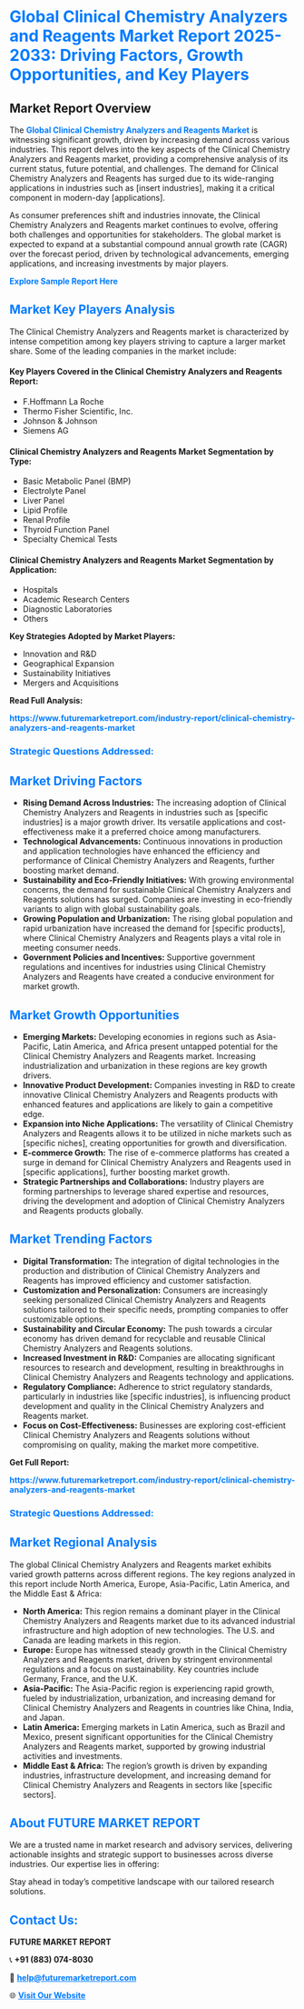 <h1 style="color: #007BFF;">Global Clinical Chemistry Analyzers and Reagents Market Report 2025-2033: Driving Factors, Growth Opportunities, and Key Players</h1>

<section id="overview">
<h2>Market Report Overview</h2>
<p>The <a href="https://www.futuremarketreport.com/industry-report/clinical-chemistry-analyzers-and-reagents-market" style="color: #007BFF; text-decoration: none;"><strong>Global Clinical Chemistry Analyzers and Reagents Market</strong></a> is witnessing significant growth, driven by increasing demand across various industries. This report delves into the key aspects of the Clinical Chemistry Analyzers and Reagents market, providing a comprehensive analysis of its current status, future potential, and challenges. The demand for Clinical Chemistry Analyzers and Reagents has surged due to its wide-ranging applications in industries such as [insert industries], making it a critical component in modern-day [applications].</p>
<p>As consumer preferences shift and industries innovate, the Clinical Chemistry Analyzers and Reagents market continues to evolve, offering both challenges and opportunities for stakeholders. The global market is expected to expand at a substantial compound annual growth rate (CAGR) over the forecast period, driven by technological advancements, emerging applications, and increasing investments by major players.</p>
</section>

<section id="overview">
<p><a href="https://www.futuremarketreport.com/request-sample/reportId=62634" style="color: #007BFF; text-decoration: none;"><strong>Explore Sample Report Here</strong></a></p>
</section>

<section id="key-players">
<h2 style="color: #007BFF;">Market Key Players Analysis</h2>
<p>The Clinical Chemistry Analyzers and Reagents market is characterized by intense competition among key players striving to capture a larger market share. Some of the leading companies in the market include:</p>
<h4>Key Players Covered in the Clinical Chemistry Analyzers and Reagents Report:</h4>
<ul><li>F.Hoffmann La Roche</li><li>Thermo Fisher Scientific, Inc.</li><li>Johnson &amp; Johnson</li><li>Siemens AG</li></ul>
<h4>Clinical Chemistry Analyzers and Reagents Market Segmentation by Type:</h4>
<ul><li>Basic Metabolic Panel (BMP)</li><li>Electrolyte Panel</li><li>Liver Panel</li><li>Lipid Profile</li><li>Renal Profile</li><li>Thyroid Function Panel</li><li>Specialty Chemical Tests</li></ul>

<h4>Clinical Chemistry Analyzers and Reagents Market Segmentation by Application:</h4>
<ul><li>Hospitals</li><li>Academic Research Centers</li><li>Diagnostic Laboratories</li><li>Others</li></ul>
<p><strong>Key Strategies Adopted by Market Players:</strong></p>
<ul>
<li>Innovation and R&D</li>
<li>Geographical Expansion</li>
<li>Sustainability Initiatives</li>
<li>Mergers and Acquisitions</li>
</ul>
</section>

<section>
<p><strong>Read Full Analysis: </strong></p><a href="https://www.futuremarketreport.com/industry-report/clinical-chemistry-analyzers-and-reagents-market" style="color: #007BFF; text-decoration: none;"><strong>https://www.futuremarketreport.com/industry-report/clinical-chemistry-analyzers-and-reagents-market</strong></a>
<h3 style="color: #007BFF;">Strategic Questions Addressed:</h3>
</section>

<section id="driving-factors">
<h2 style="color: #007BFF;">Market Driving Factors</h2>
<ul>
<li><strong>Rising Demand Across Industries:</strong> The increasing adoption of Clinical Chemistry Analyzers and Reagents in industries such as [specific industries] is a major growth driver. Its versatile applications and cost-effectiveness make it a preferred choice among manufacturers.</li>
<li><strong>Technological Advancements:</strong> Continuous innovations in production and application technologies have enhanced the efficiency and performance of Clinical Chemistry Analyzers and Reagents, further boosting market demand.</li>
<li><strong>Sustainability and Eco-Friendly Initiatives:</strong> With growing environmental concerns, the demand for sustainable Clinical Chemistry Analyzers and Reagents solutions has surged. Companies are investing in eco-friendly variants to align with global sustainability goals.</li>
<li><strong>Growing Population and Urbanization:</strong> The rising global population and rapid urbanization have increased the demand for [specific products], where Clinical Chemistry Analyzers and Reagents plays a vital role in meeting consumer needs.</li>
<li><strong>Government Policies and Incentives:</strong> Supportive government regulations and incentives for industries using Clinical Chemistry Analyzers and Reagents have created a conducive environment for market growth.</li>
</ul>
</section>

<section id="growth-opportunities">
<h2 style="color: #007BFF;">Market Growth Opportunities</h2>
<ul>
<li><strong>Emerging Markets:</strong> Developing economies in regions such as Asia-Pacific, Latin America, and Africa present untapped potential for the Clinical Chemistry Analyzers and Reagents market. Increasing industrialization and urbanization in these regions are key growth drivers.</li>
<li><strong>Innovative Product Development:</strong> Companies investing in R&D to create innovative Clinical Chemistry Analyzers and Reagents products with enhanced features and applications are likely to gain a competitive edge.</li>
<li><strong>Expansion into Niche Applications:</strong> The versatility of Clinical Chemistry Analyzers and Reagents allows it to be utilized in niche markets such as [specific niches], creating opportunities for growth and diversification.</li>
<li><strong>E-commerce Growth:</strong> The rise of e-commerce platforms has created a surge in demand for Clinical Chemistry Analyzers and Reagents used in [specific applications], further boosting market growth.</li>
<li><strong>Strategic Partnerships and Collaborations:</strong> Industry players are forming partnerships to leverage shared expertise and resources, driving the development and adoption of Clinical Chemistry Analyzers and Reagents products globally.</li>
</ul>
</section>

<section id="trending-factors">
<h2 style="color: #007BFF;">Market Trending Factors</h2>
<ul>
<li><strong>Digital Transformation:</strong> The integration of digital technologies in the production and distribution of Clinical Chemistry Analyzers and Reagents has improved efficiency and customer satisfaction.</li>
<li><strong>Customization and Personalization:</strong> Consumers are increasingly seeking personalized Clinical Chemistry Analyzers and Reagents solutions tailored to their specific needs, prompting companies to offer customizable options.</li>
<li><strong>Sustainability and Circular Economy:</strong> The push towards a circular economy has driven demand for recyclable and reusable Clinical Chemistry Analyzers and Reagents solutions.</li>
<li><strong>Increased Investment in R&D:</strong> Companies are allocating significant resources to research and development, resulting in breakthroughs in Clinical Chemistry Analyzers and Reagents technology and applications.</li>
<li><strong>Regulatory Compliance:</strong> Adherence to strict regulatory standards, particularly in industries like [specific industries], is influencing product development and quality in the Clinical Chemistry Analyzers and Reagents market.</li>
<li><strong>Focus on Cost-Effectiveness:</strong> Businesses are exploring cost-efficient Clinical Chemistry Analyzers and Reagents solutions without compromising on quality, making the market more competitive.</li>
</ul>
</section>

<section>
<p><strong>Get Full Report: </strong></p><a href="https://www.futuremarketreport.com/industry-report/clinical-chemistry-analyzers-and-reagents-market" style="color: #007BFF; text-decoration: none;"><strong>https://www.futuremarketreport.com/industry-report/clinical-chemistry-analyzers-and-reagents-market</strong></a>
<h3 style="color: #007BFF;">Strategic Questions Addressed:</h3>
</section>


<section id="regional-analysis">
<h2 style="color: #007BFF;">Market Regional Analysis</h2>
<p>The global Clinical Chemistry Analyzers and Reagents market exhibits varied growth patterns across different regions. The key regions analyzed in this report include North America, Europe, Asia-Pacific, Latin America, and the Middle East & Africa:</p>
<ul>
<li><strong>North America:</strong> This region remains a dominant player in the Clinical Chemistry Analyzers and Reagents market due to its advanced industrial infrastructure and high adoption of new technologies. The U.S. and Canada are leading markets in this region.</li>
<li><strong>Europe:</strong> Europe has witnessed steady growth in the Clinical Chemistry Analyzers and Reagents market, driven by stringent environmental regulations and a focus on sustainability. Key countries include Germany, France, and the U.K.</li>
<li><strong>Asia-Pacific:</strong> The Asia-Pacific region is experiencing rapid growth, fueled by industrialization, urbanization, and increasing demand for Clinical Chemistry Analyzers and Reagents in countries like China, India, and Japan.</li>
<li><strong>Latin America:</strong> Emerging markets in Latin America, such as Brazil and Mexico, present significant opportunities for the Clinical Chemistry Analyzers and Reagents market, supported by growing industrial activities and investments.</li>
<li><strong>Middle East & Africa:</strong> The region’s growth is driven by expanding industries, infrastructure development, and increasing demand for Clinical Chemistry Analyzers and Reagents in sectors like [specific sectors].</li>
</ul>
</section>

<footer>
<h2 style="color: #007BFF;">About FUTURE MARKET REPORT</h2>
<p>We are a trusted name in market research and advisory services, delivering actionable insights and strategic support to businesses across diverse industries. Our expertise lies in offering:</p>

<p>Stay ahead in today’s competitive landscape with our tailored research solutions.</p>

<h2 style="color: #007BFF;">Contact Us:</h2>
<p><strong>FUTURE MARKET REPORT</strong></p>
<p>📞 <strong>+91 (883) 074-8030</strong></p>
<p>📧 <strong><a href="mailto:help@futuremarketreport.com" style="color: #007BFF;">help@futuremarketreport.com</a></strong></p>
<p>🌐 <strong><a href="https://www.futuremarketreport.com/" style="color: #007BFF;">Visit Our Website</a></strong></p>
</footer>